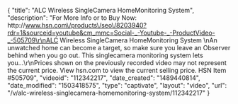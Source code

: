 {
    "title": "ALC Wireless SingleCamera HomeMonitoring System",
    "description": "For More Info or to Buy Now: http:\/\/www.hsn.com\/products\/seo\/8203940?rdr=1&sourceid=youtube&cm_mmc=Social-_-Youtube-_-ProductVideo-_-505709\r\nALC Wireless SingleCamera HomeMonitoring System  \nAn unwatched home can become a target, so make sure you leave an Observer behind when you go out. This singlecamera monitoring system lets you...\r\nPrices shown on the previously recorded video may not represent the current price.  View hsn.com to view the current selling price. HSN Item #505709",
    "videoid": "112342217",
    "date_created": "1489440814",
    "date_modified": "1503418575",
    "type": "captivate",
    "layout": "video",
    "url": "\/v\/alc-wireless-singlecamera-homemonitoring-system\/112342217"
}